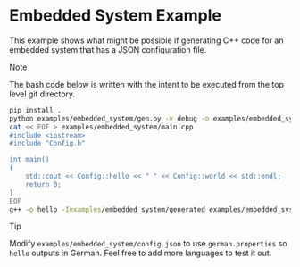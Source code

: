 # Embedded System Example

This example shows what might be possible if generating C++ code for an embedded system that has a JSON configuration file.

> [!NOTE]
> The bash code below is written with the intent to be executed from the top level git directory.

```bash
pip install .
python examples/embedded_system/gen.py -v debug -o examples/embedded_system/generated examples/embedded_system/config.json
cat << EOF > examples/embedded_system/main.cpp
#include <iostream>
#include "Config.h"

int main()
{
    std::cout << Config::hello << " " << Config::world << std::endl;
    return 0;
}
EOF
g++ -o hello -Iexamples/embedded_system/generated examples/embedded_system/main.cpp examples/embedded_system/generated/Config.cpp
```

> [!TIP]
> Modify `examples/embedded_system/config.json` to use `german.properties` so `hello` outputs in German.
> Feel free to add more languages to test it out.
